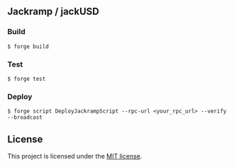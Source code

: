## Jackramp / jackUSD

### Build

```shell
$ forge build
```

### Test

```shell
$ forge test
```

### Deploy

```shell
$ forge script DeployJackrampScript --rpc-url <your_rpc_url> --verify --broadcast
```

## License

This project is licensed under the [MIT license](https://opensource.org/licenses/MIT).
